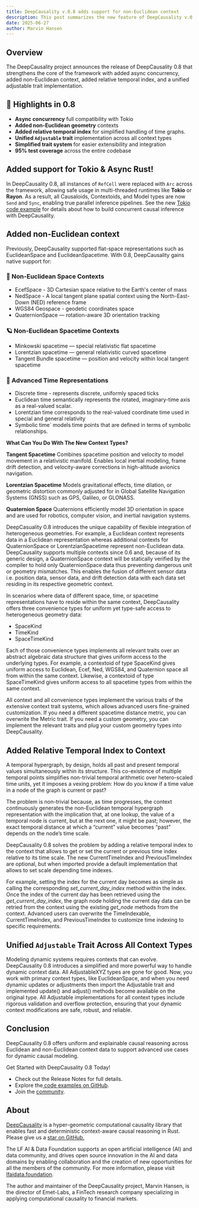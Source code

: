 ```yaml
---
title: DeepCausality v.0.8 adds support for non-Euclidean context
description: This post summarizes the new feature of DeepCausality v.0.8
date: 2025-06-27
author: Marvin Hansen
---
```


[//]: # (SPDX-License-Identifier: CC-BY-4.0)

## Overview

The DeepCausality project announces the release of DeepCausality 0.8 that strengthens the core of the framework with added async concurrency, added non-Euclidean context, added relative temporal index, and a unified adjustable trait implementation.

## 🚀 Highlights in 0.8

- **Async concurrency** full compatibility with Tokio
- **Added non-Euclidean geometry** contexts
- **Added relative temporal index** for simplified handling of time graphs.
- **Unified `Adjustable` trait** implementation across all context types
- **Simplified trait system** for easier extensibility and integration
- **95% test coverage** across the entire codebase


##  Added support for Tokio & Async Rust!

In DeepCausality 0.8, all instances of `RefCell` were replaced with `Arc` across the framework, allowing safe usage in multi-threaded runtimes like **Tokio** or **Rayon**.
As a result, all Causaloids, Contextoids, and Model types are now `Send` and `Sync`, enabling true parallel inference pipelines. See the new [Tokio code example](https://github.com/deepcausality-rs/deep_causality/tree/main/examples/tokio) for details about how to build concurrent causal inference with DeepCausality.


## Added non-Euclidean context

Previously, DeepCausality supported flat-space representations such as EuclideanSpace and EuclideanSpacetime. With 0.8, DeepCausality gains native support for:

### 📍 Non-Euclidean Space Contexts
- EcefSpace - 3D Cartesian space relative to the Earth's center of mass
- NedSpace - A local tangent plane spatial context using the North-East-Down (NED) reference frame
- WGS84 Geospace -  geodetic coordinates space
- QuaternionSpace — rotation-aware 3D orientation tracking

### 🪐 Non-Euclidean Spacetime Contexts
- Minkowski spacetime — special relativistic flat spacetime
- Lorentzian spacetime — general relativistic curved spacetime
- Tangent Bundle spacetime — position and velocity within local tangent spacetime

### 🧭 Advanced Time Representations
- Discrete time - represents discrete, uniformly spaced ticks
- Euclidean time semantically represents the rotated, imaginary-time axis as a real-valued scalar.
- Lorentzian time corresponds to the real-valued coordinate time used in special and general relativity
- Symbolic time` models time points that are defined in terms of symbolic relationships.

**What Can You Do With The New Context Types?**

**Tangent Spacetime**
Combines spacetime position and velocity to model movement in a relativistic manifold. Enables local inertial modeling, frame drift detection, and velocity-aware corrections in high-altitude avionics navigation.

**Lorentzian Spacetime**
Models gravitational effects, time dilation, or geometric distortion commonly adjusted for in Global Satellite Navigation Systems (GNSS) such as GPS, Galileo, or GLONASS.

**Quaternion Space**
Quaternions efficiently model 3D orientation in space and are used for robotics, computer vision, and inertial navigation systems.

DeepCasuality 0.8 introduces the unique capability of flexible integration of heterogeneous geometries. For example, a Euclidean context represents data in a Euclidean representation whereas additional contexts for QuaternionSpace or LorentzianSpacetime represent non-Euclidean data. DeepCausality supports multiple contexts since 0.6 and, because of its generic design, a QuaternionSpace context will be statically verified by the compiler to hold only QuaternionSpace data thus preventing dangerous unit or geometry mismatches. This enables the fusion of different sensor data i.e. position data, sensor data, and drift detection data with each data set residing in its respective geometric context.

In scenarios where data of different space, time, or spacetime representations have to reside within the same context, DeepCausality offers three convenience types for uniform yet type-safe access to heterogeneous geometry data:

* SpaceKind
* TimeKind
* SpaceTimeKind

Each of those convenience types implements all relevant traits over an abstract algebraic data structure that gives uniform access to the underlying types. For example, a contextoid of type SpaceKind gives uniform access to Euclidean, Ecef, Ned, WGS84, and Quaternion space all from within the same context. Likewise, a contextoid of type SpaceTimeKind gives uniform access to all spacetime types from within the same context.

All context and all convenience types implement the various traits of the extensive context trait systems, which allows advanced users fine-grained customization. If you need a different spacetime distance metric, you can overwrite the Metric trait. If you need a custom geometry, you can implement the relevant traits and plug your custom geometry types into DeepCausality.

## Added Relative Temporal Index to Context

A temporal hypergraph, by design, holds all past and present temporal values simultaneously within its structure. This co-existence of multiple temporal points simplifies non-trivial temporal arithmetic over hetero-scaled time units, yet it imposes a vexing problem: How do you know if a time value in a node of the graph is current or past?

The problem is non-trivial because, as time progresses, the context continuously generates the non-Euclidean temporal hypergraph representation with the implication that, at one lookup, the value of a temporal node is current, but at the next one, it might be past; however, the exact temporal distance at which a “current” value becomes “past” depends on the node’s time scale.

DeepCausality 0.8 solves the problem by adding a relative temporal index to the context that allows to get or set the current or previous time index relative to its time scale. The new CurrentTimeIndex and PreviousTimeIndex are optional, but when imported provide a default implementation that allows to set scale depending time indexes.

For example, setting the index for the current day becomes as simple as calling the corresponding *set_current_day_index* method within the index. Once the index of the current day has been retrieved using the *get_current_day_index*, the graph node holding the current day data can be retried from the context using the existing *get_node* methods from the context. Advanced users can overwrite the TimeIndexable, CurrentTimeIndex, and PreviousTimeIndex to customize time indexing to specific requirements.

## Unified `Adjustable` Trait Across All Context Types

Modeling dynamic systems requires contexts that can evolve. DeepCausality 0.8 introduces a simplified and more powerful way to handle dynamic context data. All AdjustableXYZ types are gone  for good. Now, you work with primary context types, like EuclideanSpace, and when you need dynamic updates or adjustments then import the Adjustable trait and implemented update() and adjust() methods become available on the original type. All Adjustable implementations for all context types include rigorous validation and overflow protection, ensuring that your dynamic context modifications are safe, robust, and reliable.


## Conclusion

DeepCausality 0.8 offers uniform and explainable causal reasoning across Euclidean and non-Euclidean context data to support advanced use cases for dynamic causal modeling.

Get Started with DeepCausality 0.8 Today!

* Check out the Release Notes for full details.
* Explore the[ code examples on GitHub](https://github.com/deepcausality-rs/deep_causality/tree/main/examples).
* Join the [community](https://deepcausality.com/community/).


## About

[DeepCausality](https://deepcausality.com/) is a hyper-geometric computational causality library that enables fast and deterministic context-aware causal reasoning in Rust. Please give us a [star on GitHub.](https://github.com/deepcausality-rs/deep_causality)

The LF AI & Data Foundation supports an open artificial intelligence (AI) and data community, and drives open source innovation in the AI and data domains by enabling collaboration and the creation of new opportunities for all the members of the community. For more information, please visit [lfaidata.foundation](https://lfaidata.foundation).

The author and maintainer of the DeepCausality project, Marvin Hansen, is the director of Emet-Labs, a FinTech research company specializing in applying computational causality to financial markets.
